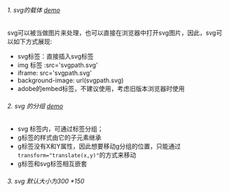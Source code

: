 ###### 1. svg的载体 [demo](./code/demo1.html)
svg可以被当做图片来处理，也可以直接在浏览器中打开svg图片，因此，svg可以如下方式展现:

 - svg标签：直接插入svg标签
 - img 标签 :src='svgpath.svg'
 - iframe: src='svgpath.svg'
 - background-image: url(svgpath.svg)
 - adobe的embed标签，不建议使用，考虑旧版本浏览器时使用

###### 2. svg 的分组 [demo](demo2.html)

- svg 标签内，可通过<g>标签分组；
- g标签的样式由它的子元素继承
- g标签没有X和Y属性，因此想要移动g分组的位置，只能通过`transform="translate(x,y)"`的方式来移动
- g标签和svg标签相互嵌套

###### 3. svg 默认大小为300 *150
